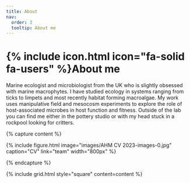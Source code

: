 ```yaml
---
title: About
nav:
  order: 3
  tooltip: About me
---
```


# {% include icon.html icon="fa-solid fa-users" %}About me


Marine ecologist and microbiologist from the UK who is slightly obsessed with marine macrophytes. I have studied ecology in systems ranging from ticks to limpets and most recently habitat forming macroalgae. My work uses manipulative field and mesocosm experiments to explore the role of host-associated microbes in host function and fitness. Outside of the lab you can find me either in the pottery studio or with my head stuck in a rockpool looking for critters.



{% capture content %}

{%
  include figure.html
  image="images/AHM CV 2023-images-0.jpg"
  caption="CV"
  link="team"
  width="800px"
%}

{% endcapture %}

{% include grid.html style="square" content=content %}
